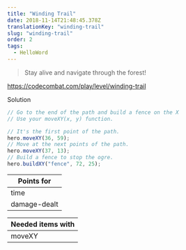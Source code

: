 ```yaml
---
title: "Winding Trail"
date: 2018-11-14T21:48:45.378Z
translationKey: "winding-trail"
slug: "winding-trail"
order: 2
tags:
  - HelloWord
---
```


> Stay alive and navigate through the forest!

https://codecombat.com/play/level/winding-trail

Solution

```javascript
// Go to the end of the path and build a fence on the X
// Use your moveXY(x, y) function.

// It's the first point of the path.
hero.moveXY(36, 59);
// Move at the next points of the path.
hero.moveXY(37, 13);
// Build a fence to stop the ogre.
hero.buildXY("fence", 72, 25);
```

Points for |
--- |
time |
damage-dealt |

Needed items with |
--- |
moveXY |


